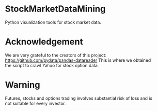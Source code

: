 # StockMarketDataMining
Python visualization tools for stock market data.

# Acknowledgement
We are very grateful to the creators of this project: https://github.com/pydata/pandas-datareader
This is where we obtained the script to crawl Yahoo for stock option data.

# Warning
Futures, stocks and options trading involves substantial risk of loss and is not suitable for every investor.
